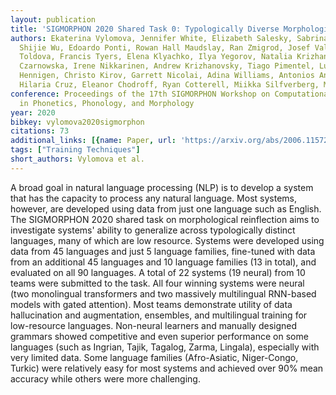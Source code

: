 ```yaml
---
layout: publication
title: 'SIGMORPHON 2020 Shared Task 0: Typologically Diverse Morphological Inflection'
authors: Ekaterina Vylomova, Jennifer White, Elizabeth Salesky, Sabrina J. Mielke,
  Shijie Wu, Edoardo Ponti, Rowan Hall Maudslay, Ran Zmigrod, Josef Valvoda, Svetlana
  Toldova, Francis Tyers, Elena Klyachko, Ilya Yegorov, Natalia Krizhanovsky, Paula
  Czarnowska, Irene Nikkarinen, Andrew Krizhanovsky, Tiago Pimentel, Lucas Torroba
  Hennigen, Christo Kirov, Garrett Nicolai, Adina Williams, Antonios Anastasopoulos,
  Hilaria Cruz, Eleanor Chodroff, Ryan Cotterell, Miikka Silfverberg, Mans Hulden
conference: Proceedings of the 17th SIGMORPHON Workshop on Computational Research
  in Phonetics, Phonology, and Morphology
year: 2020
bibkey: vylomova2020sigmorphon
citations: 73
additional_links: [{name: Paper, url: 'https://arxiv.org/abs/2006.11572'}]
tags: ["Training Techniques"]
short_authors: Vylomova et al.
---
```

A broad goal in natural language processing (NLP) is to develop a system that
has the capacity to process any natural language. Most systems, however, are
developed using data from just one language such as English. The SIGMORPHON
2020 shared task on morphological reinflection aims to investigate systems'
ability to generalize across typologically distinct languages, many of which
are low resource. Systems were developed using data from 45 languages and just
5 language families, fine-tuned with data from an additional 45 languages and
10 language families (13 in total), and evaluated on all 90 languages. A total
of 22 systems (19 neural) from 10 teams were submitted to the task. All four
winning systems were neural (two monolingual transformers and two massively
multilingual RNN-based models with gated attention). Most teams demonstrate
utility of data hallucination and augmentation, ensembles, and multilingual
training for low-resource languages. Non-neural learners and manually designed
grammars showed competitive and even superior performance on some languages
(such as Ingrian, Tajik, Tagalog, Zarma, Lingala), especially with very limited
data. Some language families (Afro-Asiatic, Niger-Congo, Turkic) were
relatively easy for most systems and achieved over 90% mean accuracy while
others were more challenging.